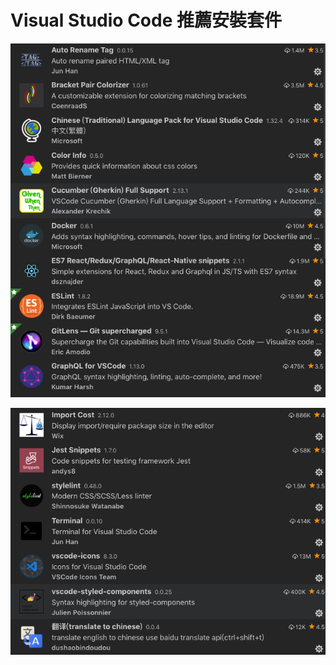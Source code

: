 # Visual Studio Code 推薦安裝套件

![image](https://github.com/akayhu/self-components/blob/master/src/installFile/image/vsCode1.png?raw=true)

![image](https://github.com/akayhu/self-components/blob/master/src/installFile/image/vsCode2.png?raw=true)
